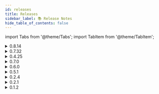 ```yaml
---
id: releases
title: Releases
sidebar_label: 📚 Release Notes
hide_table_of_contents: false
---
```


import Tabs from '@theme/Tabs';
import TabItem from '@theme/TabItem';

<Tabs>

  <TabItem value="sdk" label="SDK" default>
    <details>
      <summary>0.8.14</summary>
      <p>
        <h3>🌟 Added</h3>
        <ul>
          <li>[Feature] ERC1155 Mint and Transfer.</li>
        </ul>
        <h3>🛠️ Fixed</h3>
        <ul>
          <li>[Feature] Mint and Transfer on Mainnet had tokenId generating bug.</li>
        </ul>
      </p>
    </details>
    <details>
      <summary>0.7.32</summary>
      <p>
        <h3>🌟 Added</h3>
        <ul>
          <li>[Feature] Better in-built Docs support. Moved to TypeScript.</li>
          <li>[Feature] Polygon Mainnet Support.</li>
          <li>[Feature] Mint NFT.</li>
          <li>[Feature] Project based NFT Explore.</li>
        </ul>
        <h3>🗑️ Removed</h3>
        <ul>
          <li>[Feature] Custodial NFT Minting.</li>
        </ul>
      </p>
    </details>
    <details>
      <summary>0.4.25</summary>
      <p>
        <h3>🌟 Added</h3>
        <ul>
          <li>[Feature] Allocate pre-minted NFTs to users by email or twitter handle.</li>
          <li>[Feature] Custodial NFT Minting.</li>
          <li>[Feature] Token Gating Access Check.</li>
          <li>[Feature] DripVerse uptime check.</li>
        </ul>
      </p>
    </details>
  </TabItem>

  <TabItem value="platform" label="Platform">
    <details>
      <summary>0.7.0</summary>
      <p>
        <h3>🌟 Added</h3>
        <ul>
          <li>[Feature] ERC1155 Support.</li>
          <li>Google Login using Arcana</li>
          <li>Utility Page</li>
          <li>Enhanced Project Page</li>
          <li>Utility Explore Page</li>
          <li>Project Explore Page</li>
          <li>Activities Section on NFT</li>
        </ul>
      </p>
      <p>
        <h3>🛠️ Fixed</h3>
        <ul>
          <li>Mainnet mint and transfer started creating issues after enabling multiple networks across testnet and mainnet.</li>
        </ul>
      </p>
      <p>
        <h3>⑃ Changed</h3>
        <ul>
          <li>Now, DripVerse Platform uses DripVerse SDK as well.</li>
        </ul>
      </p>
    </details>
    <details>
      <summary>0.6.0</summary>
      <p>
        <h3>🌟 Added</h3>
        <ul>
          <li>[Feature] NFT Pass Utility Added.</li>
        </ul>
      </p>
      <p>
        <h3>🛠️ Fixed</h3>
        <ul>
          <li>Mobile Metamask Login now working.</li>
        </ul>
      </p>
      <p>
        <h3>⑃ Changed</h3>
        <ul>
          <li>Now, both Testnet and Mainnet Networks will be accessible on DripVerse Platform.</li>
        </ul>
      </p>
    </details>
    <details>
      <summary>0.5.1</summary>
      <p>
        <h3>🌟 Added</h3>
        <ul>
          <li>[Feature] Polygon Mumbai Testnet and Mainnet Support.</li>
          <li>[Feature] Create DripVerse Protocol Account.</li>
          <li>[Feature] Metamask Browser Wallet Support.</li>
          <li>[Feature] Unstoppable Domains Support.</li>
          <li>[Feature] NFT Mint.</li>
          <li>[Feature] NFT Transfer.</li>
          <li>[Feature] NFT Add Utility.</li>
          <li>[Feature] NFT Configure Project Key.</li>
          <li>[Feature] Verify your Twitter Account.</li>
          <li>[Feature] Claim NFT minted allocated to your account via address or twitter handle.</li>
        </ul>
      </p>
    </details>
  </TabItem>

  <TabItem value="cli" label="CLI">
    <details>
      <summary>0.2.4</summary>
      <p>
        <h3>🌟 Added</h3>
        <ul>
          <li>[Feature] Deploy Static single and multi-page website to IPFS.</li>
        </ul>
      </p>
    </details>
    <details>
      <summary>0.2.1</summary>
      <p>
        <h3>🌟 Added</h3>
        <ul>
          <li>[Feature] Upload single asset to IPFS using Spheron Network.</li>
        </ul>
      </p>
      <p>
        <h3>⑃ Changed</h3>
        <ul>
          <li>Error Handling on missing config.</li>
        </ul>
      </p>
    </details>
    <details>
      <summary>0.1.2</summary>
      <p>
        <h3>🌟 Added</h3>
        <ul>
          <li>[Feature] NFT Mint for single asset.</li>
          <li>[Feature] NFT Mint for entire directory.</li>
          <li>[Feature] Upload single asset to IPFS.</li>
          <li>[Feature] Upload all assets in a directory to IPFS.</li>
          <li>[Feature] Supports Polygon Testnet and Mainnet via Alchemy.</li>
        </ul>
      </p>
    </details>
  </TabItem>

</Tabs>
